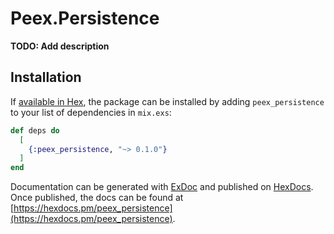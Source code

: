 # Peex.Persistence

**TODO: Add description**

## Installation

If [available in Hex](https://hex.pm/docs/publish), the package can be installed
by adding `peex_persistence` to your list of dependencies in `mix.exs`:

```elixir
def deps do
  [
    {:peex_persistence, "~> 0.1.0"}
  ]
end
```

Documentation can be generated with [ExDoc](https://github.com/elixir-lang/ex_doc)
and published on [HexDocs](https://hexdocs.pm). Once published, the docs can
be found at [https://hexdocs.pm/peex_persistence](https://hexdocs.pm/peex_persistence).

